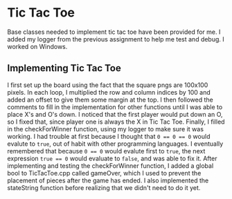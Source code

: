 # Tic Tac Toe

Base classes needed to implement tic tac toe have been provided for me. I added my logger from the previous assignment to help me test and debug. I worked on Windows.

## Implementing Tic Tac Toe

I first set up the board using the fact that the square pngs are 100x100 pixels. In each loop, I multiplied the row and column indices by 100 and added an offset to give them some margin at the top. I then followed the comments to fill in the implementation for other functions until I was able to place X's and O's down. I noticed that the first player would put down an O, so I fixed that, since player one is always the X in Tic Tac Toe. Finally, I filled in the checkForWinner function, using my logger to make sure it was working. I had trouble at first because I thought that `0 == 0 == 0` would evalute to `true`, out of habit with other programming languages. I eventually remembered that because `0 == 0` would evalute first to `true`, the next expression `true == 0` would evaluate to `false`, and was able to fix it. After implementing and testing the checkForWinner function, I added a global bool to TicTacToe.cpp called gameOver, which I used to prevent the placement of pieces after the game has ended. I also implemented the stateString function before realizing that we didn't need to do it yet.
